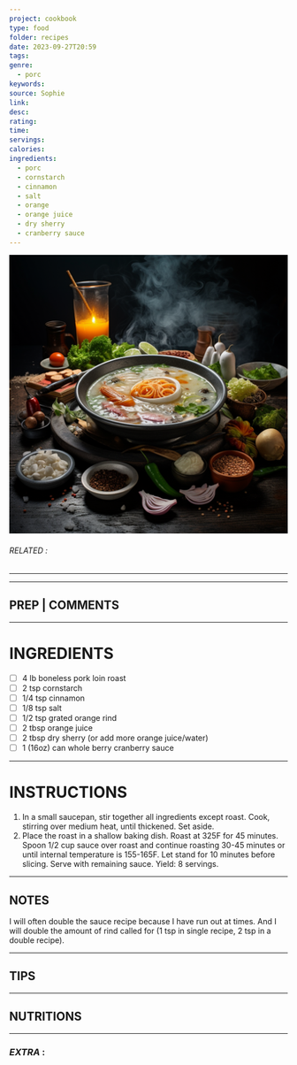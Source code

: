 ```yaml
---
project: cookbook
type: food
folder: recipes
date: 2023-09-27T20:59
tags: 
genre:
  - porc
keywords: 
source: Sophie
link: 
desc: 
rating: 
time: 
servings: 
calories: 
ingredients:
  - porc
  - cornstarch
  - cinnamon
  - salt
  - orange
  - orange juice
  - dry sherry
  - cranberry sauce
---
```


![IMAGE](_default.png)

###### *RELATED* : 
---


---
## PREP | COMMENTS



---
# INGREDIENTS

- [ ] 4 lb boneless pork loin roast
- [ ] 2 tsp cornstarch
- [ ] 1/4 tsp cinnamon
- [ ] 1/8 tsp salt
- [ ] 1/2 tsp grated orange rind
- [ ] 2 tbsp orange juice
- [ ] 2 tbsp dry sherry (or add more orange juice/water)
- [ ] 1 (16oz) can whole berry cranberry sauce

---
# INSTRUCTIONS

1. In a small saucepan, stir together all ingredients except roast. Cook, stirring over medium heat, until thickened. Set aside.
2. Place the roast in a shallow baking dish. Roast at 325F for 45 minutes. Spoon 1/2 cup sauce over roast and continue roasting 30-45 minutes or until internal temperature is 155-165F. Let stand for 10 minutes before slicing. Serve with remaining sauce. Yield: 8 servings.

---
## NOTES

I will often double the sauce recipe because I have run out at times. And I will double the amount of rind called for (1 tsp in single recipe, 2 tsp in a double recipe).

---
## TIPS



---
## NUTRITIONS



---
### *EXTRA* :



